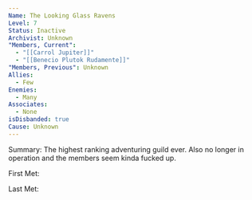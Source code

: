 ```yaml
---
Name: The Looking Glass Ravens
Level: 7
Status: Inactive
Archivist: Unknown
"Members, Current":
  - "[[Carrol Jupiter]]"
  - "[[Benecio Plutok Rudamente]]"
"Members, Previous": Unknown
Allies:
  - Few
Enemies:
  - Many
Associates:
  - None
isDisbanded: true
Cause: Unknown
---
```

Summary: The highest ranking adventuring guild ever. Also no longer in operation and the members seem kinda fucked up.

First Met: 

Last Met: 
